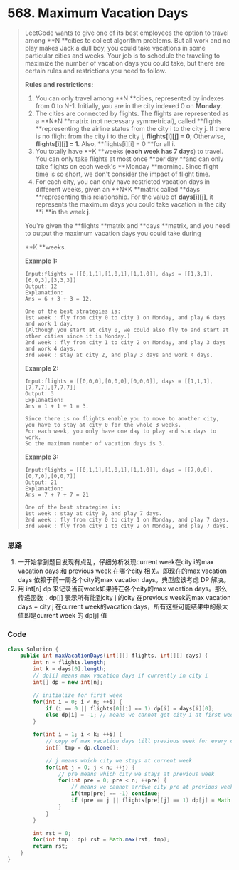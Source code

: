 # 568. Maximum Vacation Days

> LeetCode wants to give one of its best employees the option to travel among **N **cities to collect algorithm problems. But all work and no play makes Jack a dull boy, you could take vacations in some particular cities and weeks. Your job is to schedule the traveling to maximize the number of vacation days you could take, but there are certain rules and restrictions you need to follow.
>
> **Rules and restrictions:**
>
> 1. You can only travel among **N **cities, represented by indexes from 0 to N-1. Initially, you are in the city indexed 0 on
>    **Monday**.
> 2. The cities are connected by flights. The flights are represented as a **N\*N **matrix \(not necessary symmetrical\), called **flights **representing the airline status from the city i to the city j. If there is no flight from the city i to the city j,     **flights\[i\]\[j\] = 0**; Otherwise, **flights\[i\]\[j\] = 1**. Also, **flights\[i\]\[i\] = 0 **for all i.
> 3. You totally have **K **weeks \(**each week has 7 days**\) to travel. You can only take flights at most once **per day **and can only take flights on each week's **Monday **morning. Since flight time is so short, we don't consider the impact of flight time.
> 4. For each city, you can only have restricted vacation days in different weeks, given an **N\*K **matrix called **days **representing this relationship. For the value of **days\[i\]\[j\]**, it represents the maximum days you could take vacation in the city **i **in the week **j**.
>
> You're given the **flights **matrix and **days **matrix, and you need to output the maximum vacation days you could take during
>
> **K **weeks.
>
> **Example 1:**
>
> ```
> Input:flights = [[0,1,1],[1,0,1],[1,1,0]], days = [[1,3,1],[6,0,3],[3,3,3]]
> Output: 12
> Explanation: 
> Ans = 6 + 3 + 3 = 12. 
>
> One of the best strategies is:
> 1st week : fly from city 0 to city 1 on Monday, and play 6 days and work 1 day. 
> (Although you start at city 0, we could also fly to and start at other cities since it is Monday.) 
> 2nd week : fly from city 1 to city 2 on Monday, and play 3 days and work 4 days.
> 3rd week : stay at city 2, and play 3 days and work 4 days.
> ```
>
> **Example 2:**
>
> ```
> Input:flights = [[0,0,0],[0,0,0],[0,0,0]], days = [[1,1,1],[7,7,7],[7,7,7]]
> Output: 3
> Explanation: 
> Ans = 1 + 1 + 1 = 3. 
>
> Since there is no flights enable you to move to another city, you have to stay at city 0 for the whole 3 weeks. 
> For each week, you only have one day to play and six days to work. 
> So the maximum number of vacation days is 3.
> ```
>
> **Example 3:**
>
> ```
> Input:flights = [[0,1,1],[1,0,1],[1,1,0]], days = [[7,0,0],[0,7,0],[0,0,7]]
> Output: 21
> Explanation:
> Ans = 7 + 7 + 7 = 21
>
> One of the best strategies is:
> 1st week : stay at city 0, and play 7 days. 
> 2nd week : fly from city 0 to city 1 on Monday, and play 7 days.
> 3rd week : fly from city 1 to city 2 on Monday, and play 7 days.
> ```

### 思路

1. 一开始拿到题目发现有点乱，仔细分析发现current week在city i的max vacation days 和 previous week 在哪个city 相关。即现在的max vacation days 依赖于前一周各个city的max vacation days。典型应该考虑 DP 解决。
2. 用 int\[n\] dp 来记录当前week如果待在各个city的max vacation days。那么传递函数：dp\[j\] 表示所有能到city j 的city 在previous week的max vacation days + city j 在current week的vacation days，所有这些可能结果中的最大值即是current week 的 dp\[j\] 值

### Code

```java
class Solution {
    public int maxVacationDays(int[][] flights, int[][] days) {
        int n = flights.length;
        int k = days[0].length;
        // dp[i] means max vacation days if currently in city i
        int[] dp = new int[n];

        // initialize for first week
        for(int i = 0; i < n; ++i) {
            if (i == 0 || flights[0][i] == 1) dp[i] = days[i][0];
            else dp[i] = -1; // means we cannot get city i at first week
        }

        for(int i = 1; i < k; ++i) {
            // copy of max vacation days till previous week for every city
            int[] tmp = dp.clone();

            // j means which city we stays at current week
            for(int j = 0; j < n; ++j) {
                // pre means which city we stays at previous week
                for(int pre = 0; pre < n; ++pre) {
                    // means we cannot arrive city pre at previous week
                    if(tmp[pre] == -1) continue;
                    if (pre == j || flights[pre][j] == 1) dp[j] = Math.max(dp[j], tmp[pre] + days[j][i]);
                }
            }
        }

        int rst = 0;
        for(int tmp : dp) rst = Math.max(rst, tmp);
        return rst;
    }
}
```



